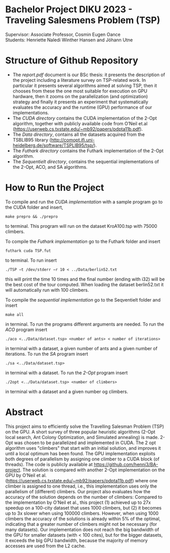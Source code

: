 # Bachelor Project DIKU 2023 - Traveling Salesmens Problem (TSP)
Supervisor: Associate Professor, Cosmin Eugen Oance  
Students: Henriette Naledi Winther Hansen and Jóhann Utne

# Structure of Github Repository
- The _report.pdf_ document is our BSc thesis: it presents the description of the project including a literature survey on TSP-related work. In particular it presents several algorithms aimed at solving TSP, then it chooses from these the one most suitable for execution on GPU hardware, then it zooms on the parallelization (and optimization) strategy and finally it presents an experiment that systematically evaluates the accuracy and the runtime (GPU) performance of our implementations.
- The _CUDA directory_ contains the CUDA implementation of the 2-Opt algorithm, together with publicly available code from O’Neil et.al (https://userweb.cs.txstate.edu/~mb92/papers/pdpta11b.pdf).   
- The _Data directory_, contains all the datasets acquired from the TSBLIB95 library (http://comopt.ifi.uni-heidelberg.de/software/TSPLIB95/tsp/).  
- The _Futhark directory_ contains the Futhark implementation of the 2-Opt algorithm.  
- The _Sequentielt directory_, contains the sequential implementations of the 2-Opt, ACO, and SA algorithms.  

# How to Run the Project
To compile and run the _CUDA implementation_ with a sample program go to the CUDA folder and insert,  
```
make prepro && ./prepro 
```
to terminal. This program will run on the dataset KroA100.tsp with 75000 climbers.  

To compile the _Futhark implementation_ go to the Futhark folder and insert
```
futhark cuda TSP.fut
```
to terminal. To run insert
```
./TSP −t /dev/stderr −r 10 < ../Data/berlin52.txt 
```
this will print the time 10 times and the final number (ending with i32) will be the best cost of the
tour computed. When loading the dataset berlin52.txt it will automatically run with 100 climbers.  

To compile the _sequential implementation_ go to the Seqventielt folder and insert
```
make all
```
in terminal. To run the programs different arguments are needed. To run the _ACO_ program insert
```
./aco <../Data/dataset.tsp> <number of ants> < number of iterations>
```
in terminal with a dataset, a given number of ants and a given number of iterations. To run the _SA_ program insert
```
./sa <../Data/dataset.tsp>
```
in terminal with a dataset. To run the _2-Opt_ program insert
```
./2opt <../Data/dataset.tsp> <number of climbers>
```
in terminal with a dataset and a given number og climbers.  

# Abstract
This project aims to efficiently solve the Travelling Salesman Problem (TSP) on the GPU. A short survey of three popular heuristic algorithms (2-Opt local search, Ant Colony Optimization, and Simulated annealing) is made. 2-Opt was chosen to be parallelized and implemented in CUDA. The 2 opt algorithm uses "climbers" that start with an initial solution, and improves it until a local optimum has been found. The GPU implementation exploits both degrees of parallelism by assigning one climber to a CUDA block (of threads). The code is publicly available at https://github.com/henni3/BA-project. The solution is compared with another 2-Opt implementation on the GPU by O’Neil et al. (https://userweb.cs.txstate.edu/~mb92/papers/pdpta11b.pdf) where one climber is assigned to one thread, i.e., this implementation uses only the parallelism of (different) climbers. Our project also evaluates how the accuracy of the solution depends on the number of climbers: 
Compared to the implementation by O’Neil et al., this project (1) achieved up to 27x speedup on a 100-city dataset that uses 1000 climbers, but (2) it becomes up to 3x slower when using 100000 climbers. However, when using 1000 climbers the accuracy of the solutions is already within 5% of the optimal, indicating that a greater number of climbers might not be necessary (for many datasets). Our implementation does not reach the big bandwidth of the GPU for smaller datasets (with < 100 cites), but for the bigger datasets, it exceeds the big GPU bandwidth, because the majority of memory accesses are used from the L2 cache.

